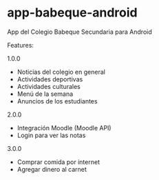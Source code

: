 app-babeque-android
===================

App del Colegio Babeque Secundaria para Android

Features:

1.0.0
- Noticias del colegio en general
- Actividades deportivas
- Actividades culturales
- Menú de la semana
- Anuncios de los estudiantes

2.0.0
- Integración Moodle (Moodle API)
- Login para ver las notas

3.0.0
- Comprar comida por internet
- Agregar dinero al carnet
